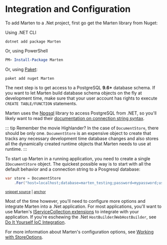 
# Integration and Configuration

To add Marten to a .Net project, first go get the Marten library from Nuget:

Using .NET CLI

```shell
dotnet add package Marten
```

Or, using PowerShell

```powershell
PM> Install-Package Marten
```

Or, using [Paket](https://fsprojects.github.io/Paket/):

```shell
paket add nuget Marten
```

The next step is to get access to a PostgreSQL **9.6+** database schema. If you want to let Marten build database schema objects on the fly at development time,
make sure that your user account has rights to execute `CREATE TABLE/FUNCTION` statements.

Marten uses the [Npgsql](http://www.npgsql.org) library to access PostgreSQL from .NET, so you'll likely want to read their [documentation on connection string syntax](http://www.npgsql.org/doc/connection-string-parameters.html).


::: tip
Remember the movie Highlander? In the case of `DocumentStore`, there should be only one.
`DocumentStore` is an expensive object to create that tracks any necessary
development time database changes and also stores all the dynamically created runtime objects that
Marten needs to use at runtime.
:::

To start up Marten in a running application, you need to create a single `IDocumentStore` object. The quickest possible way is to start with
all the default behavior and a connection string to a Posgresql database:

<!-- snippet: sample_start_a_store -->
<a id='snippet-sample_start_a_store'></a>
```cs
var store = DocumentStore
    .For("host=localhost;database=marten_testing;password=mypassword;username=someuser");
```
<sup><a href='https://github.com/JasperFx/marten/blob/master/src/Marten.Testing/Examples/ConfiguringDocumentStore.cs#L36-L39' title='Snippet source file'>snippet source</a> | <a href='#snippet-sample_start_a_store' title='Start of snippet'>anchor</a></sup>
<!-- endSnippet -->

Most of the time however, you'll need to configure more options and integrate Marten
into a .Net application. For most applications, you'll want to use Marten's 
[IServiceCollection extensions](/configuration/hostbuilder) to integrate with your application. 
If you're eschewing the .Net `HostBuilder`/`WebHostBuilder`, see [Do It Yourself IoC Integration](/configuration/ioc).

For more information about Marten's configuration options, see [Working with StoreOptions](/configuration/storeoptions).
